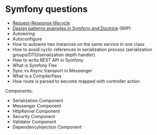 # Symfony questions

- [Request-Response lifecycle](https://github.com/glaphire/interview_questions_and_answers/blob/main/src/symfony/answers/request_response_lifecycle.md)
- [Design patterns examples in Symfony and Doctrine](https://github.com/glaphire/interview_questions_and_answers/blob/main/src/symfony/answers/Design_patterns_examples_in_symfony_and_doctrine.md) (WIP) 
- Autowiring
- Autoconfigure
- How to autowire two instances on the same service in one class
- How to avoid cyclic references in serialization process (serialization groups/DTO/serialization depth handler)
- How to write REST API in Symfony
- What is Symfony Flex
- Sync vs Async transport in Messenger
- What is a CompilerPass
- How route is parsed to become mapped with controller action

Components:
- Serialization Component
- Messenger Component
- HttpKernel Component
- Security Component
- Validator Component
- DependencyInjection Component